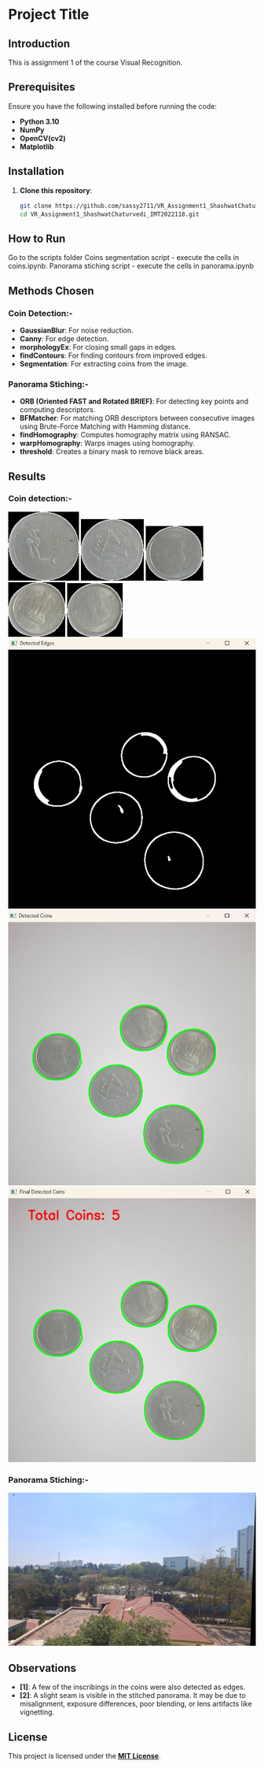 # Project Title

## Introduction
This is assignment 1 of the course Visual Recognition.

## Prerequisites
Ensure you have the following installed before running the code:
- **Python 3.10**
- **NumPy**
- **OpenCV(cv2)**
- **Matplotlib**

## Installation
1. **Clone this repository**:
   ```sh
   git clone https://github.com/sassy2711/VR_Assignment1_ShashwatChaturvedi_IMT2022118.git
   cd VR_Assignment1_ShashwatChaturvedi_IMT2022118.git
   ```
## How to Run
Go to the scripts folder
Coins segmentation script - execute the cells in coins.ipynb.
Panorama stiching script - execute the cells in panorama.ipynb

## Methods Chosen

### Coin Detection:-
- **GaussianBlur**: For noise reduction.
- **Canny**: For edge detection.
- **morphologyEx**: For closing small gaps in edges.
- **findContours**: For finding contours from improved edges.
- **Segmentation**: For extracting coins from the image.

### Panorama Stiching:-
- **ORB (Oriented FAST and Rotated BRIEF)**: For detecting key points and computing descriptors.
- **BFMatcher**: For matching ORB descriptors between consecutive images using Brute-Force Matching with Hamming distance.
- **findHomography**: Computes homography matrix using RANSAC.
- **warpHomography**: Warps images using homography.
- **threshold**: Creates a binary mask to remove black areas.

## Results

### Coin detection:-
![coin1](output_images/coins/coin_1.png)
![coin2](output_images/coins/coin_2.png)
![coin3](output_images/coins/coin_3.png)
![coin4](output_images/coins/coin_4.png)
![coin5](output_images/coins/coin_5.png)
![detected_edges](output_images/coins/detected_edges.jpeg)
![edges_overlayed_on_coins](output_images/coins/edges_overlayed_on_coins.jpeg)
![total_coins](output_images/coins/total_coins.jpeg)

### Panorama Stiching:-
![stitched_panorama](output_images/panorama/stitched_panorama.jpg)

## Observations
- **[1]**: A few of the inscribings in the coins were also detected as edges.
- **[2]**: A slight seam is visible in the stitched panorama. It may be due to misalignment, exposure differences, poor blending, or lens artifacts like vignetting.

## License
This project is licensed under the **[MIT License](LICENSE)**.

